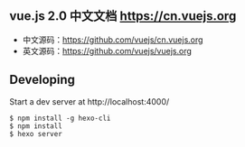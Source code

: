 ## vue.js 2.0 中文文档 https://cn.vuejs.org

- 中文源码：https://github.com/vuejs/cn.vuejs.org 
- 英文源码：https://github.com/vuejs/vuejs.org

## Developing

Start a dev server at http://localhost:4000/

```
$ npm install -g hexo-cli
$ npm install
$ hexo server
```
